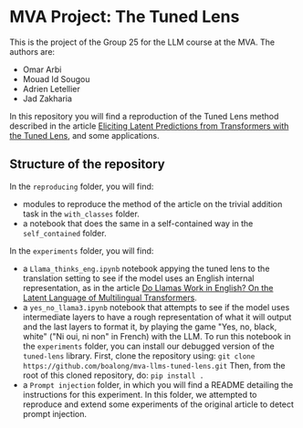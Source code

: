# MVA Project: The Tuned Lens

This is the project of the Group 25 for the LLM course at the MVA. The authors are:
* Omar Arbi
* Mouad Id Sougou
* Adrien Letellier
* Jad Zakharia

In this repository you will find a reproduction of the Tuned Lens method described in the article [Eliciting Latent Predictions from Transformers with the Tuned Lens](https://arxiv.org/abs/2303.08112), and some applications.

## Structure of the repository

In the `reproducing` folder, you will find:
* modules to reproduce the method of the article on the trivial addition task in the `with_classes` folder.
* a notebook that does the same in a self-contained way in the `self_contained` folder.

In the `experiments` folder, you will find:
* a `Llama_thinks_eng.ipynb` notebook appying the tuned lens to the translation setting to see if the model uses an English internal representation, as in the article [Do Llamas Work in English? On the Latent Language of Multilingual Transformers](https://aclanthology.org/2024.acl-long.820/). 
* a `yes_no_llama3.ipynb` notebook that attempts to see if the model uses intermediate layers to have a rough representation of what it will output and the last layers to format it, by playing the game "Yes, no, black, white" ("Ni oui, ni non" in French) with the LLM.
To run this notebook in the `experiments` folder, you can install our debugged version of the `tuned-lens` library. First, clone the repository using:
`git clone https://github.com/boalong/mva-llms-tuned-lens.git`
Then, from the root of this cloned repository, do:
`pip install .`
* a `Prompt injection` folder, in which you will find a README detailing the instructions for this experiment. In this folder, we attempted to reproduce and extend some experiments of the original article to detect prompt injection.